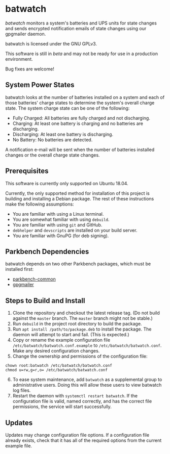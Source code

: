 # batwatch

_batwatch_ monitors a system's batteries and UPS units for state changes and sends encrypted
notification emails of state changes using our gpgmailer daemon.

batwatch is licensed under the GNU GPLv3.

This software is still in _beta_ and may not be ready for use in a production environment.

Bug fixes are welcome!

## System Power States

batwatch looks at the number of batteries installed on a system and each of those batteries'
charge states to determine the system's overall charge state. The system charge state can be
one of the following:

*   Fully Charged: All batteries are fully charged and not discharging.
*   Charging: At least one battery is charging and no batteries are discharging.
*   Discharging: At least one battery is discharging.
*   No Battery: No batteries are detected.

A notification e-mail will be sent when the number of batteries installed changes or the
overall charge state changes.

## Prerequisites

This software is currently only supported on Ubuntu 18.04.

Currently, the only supported method for installation of this project is building and
installing a Debian package. The rest of these instructions make the following assumptions:

*   You are familiar with using a Linux terminal.
*   You are somewhat familiar with using `debuild`.
*   You are familiar with using `git` and GitHub.
*   `debhelper` and `devscripts` are installed on your build server.
*   You are familiar with GnuPG (for deb signing).

## Parkbench Dependencies

batwatch depends on two other Parkbench packages, which must be installed first:

*   [parkbench-common](https://github.com/park-bench/parkbench-common)
*   [gpgmailer](https://github.com/park-bench/gpgmailer)

## Steps to Build and Install

1.  Clone the repository and checkout the latest release tag. (Do not build against the
    `master` branch. The `master` branch might not be stable.)
2.  Run `debuild` in the project root directory to build the package.
3.  Run `apt install /path/to/package.deb` to install the package. The daemon will attempt to
    start and fail. (This is expected.)
4.  Copy or rename the example configuration file `/etc/batwatch/batwatch.conf.example` to
    `/etc/batwatch/batwatch.conf`. Make any desired configuration changes.
5.  Change the ownership and permissions of the configuration file:
```
chown root:batwatch /etc/batwatch/batwatch.conf
chmod u=rw,g=r,o= /etc/batwatch/batwatch.conf
```
6.  To ease system maintenance, add `batwatch` as a supplemental group to administrative
    users. Doing this will allow these users to view batwatch log files.
7.  Restart the daemon with `systemctl restart batwatch`. If the configuration file is valid,
    named correctly, and has the correct file permissions, the service will start
    successfully.

## Updates

Updates may change configuration file options. If a configuration file already exists, check
that it has all of the required options from the current example file.
